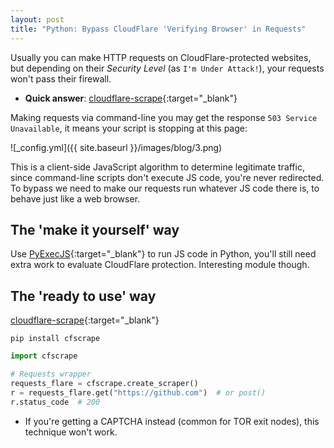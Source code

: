 ```yaml
---
layout: post
title: "Python: Bypass CloudFlare 'Verifying Browser' in Requests"
---
```


Usually you can make HTTP requests on CloudFlare-protected websites, but depending on their *Security Level* (as `I'm Under Attack!`), your requests won't pass their firewall.

* **Quick answer**: [cloudflare-scrape](https://github.com/Anorov/cloudflare-scrape){:target="_blank"}

Making requests via command-line you may get the response `503 Service Unavailable`, it means your script is stopping at this page:

![_config.yml]({{ site.baseurl }}/images/blog/3.png)

This is a client-side JavaScript algorithm to determine legitimate traffic, since command-line scripts don't execute JS code, you're never redirected. To bypass we need to make our requests run whatever JS code there is, to behave just like a web browser.

## The 'make it yourself' way
Use [PyExecJS](https://github.com/doloopwhile/PyExecJS){:target="_blank"} to run JS code in Python, you'll still need extra work to evaluate CloudFlare protection. Interesting module though.

## The 'ready to use' way
[cloudflare-scrape](https://github.com/Anorov/cloudflare-scrape){:target="_blank"}

`pip install cfscrape`

```python
import cfscrape

# Requests wrapper
requests_flare = cfscrape.create_scraper()
r = requests_flare.get("https://github.com")  # or post()
r.status_code  # 200
```

* If you're getting a CAPTCHA instead (common for TOR exit nodes), this technique won't work.
